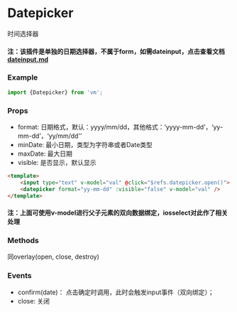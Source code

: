 Datepicker
====================
时间选择器

#### 注：该插件是单独的日期选择器，不属于form，如需dateinput，点击查看文档[dateinput.md](./dateinput.md)

### Example

```js
import {Datepicker} from 'vm';
```

### Props

* format: 日期格式，默认：yyyy/mm/dd，其他格式：‘yyyy-mm-dd’，‘yy-mm-dd’，‘yy/mm/dd'’
* minDate: 最小日期，类型为字符串或者Date类型
* maxDate: 最大日期
* visible: 是否显示，默认显示

```html
<template>
	<input type="text" v-model="val" @click="$refs.datepicker.open()">
	<datepicker format="yy-mm-dd" :visible="false" v-model="val" />
</template>
```
#### 注：上面可使用v-model进行父子元素的双向数据绑定，iosselect对此作了相关处理

### Methods

同overlay(open, close, destroy)

### Events

* confirm(date)： 点击确定时调用，此时会触发input事件（双向绑定）；
* close: 关闭